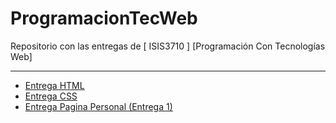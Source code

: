 # ProgramacionTecWeb
Repositorio con las entregas de [ ISIS3710 ]  [Programación Con Tecnologías Web]

---
- [Entrega HTML](https://github.com/MartinGalvanCastro/ProgramacionTecWeb/tree/main/Ejercicio%20HTML)
- [Entrega CSS](https://github.com/MartinGalvanCastro/ProgramacionTecWeb/tree/main/EntregaCSS)
- [Entrega Pagina Personal (Entrega 1)](https://github.com/MartinGalvanCastro/ProgramacionTecWeb/tree/main/Entrega%201)
